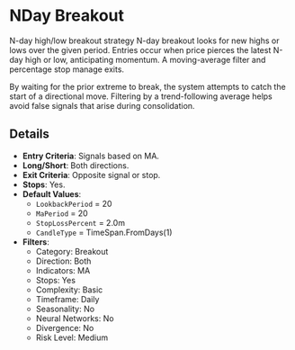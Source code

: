 # NDay Breakout

N-day high/low breakout strategy
N-day breakout looks for new highs or lows over the given period. Entries occur when price pierces the latest N-day high or low, anticipating momentum. A moving-average filter and percentage stop manage exits.

By waiting for the prior extreme to break, the system attempts to catch the start of a directional move. Filtering by a trend-following average helps avoid false signals that arise during consolidation.


## Details

- **Entry Criteria**: Signals based on MA.
- **Long/Short**: Both directions.
- **Exit Criteria**: Opposite signal or stop.
- **Stops**: Yes.
- **Default Values**:
  - `LookbackPeriod` = 20
  - `MaPeriod` = 20
  - `StopLossPercent` = 2.0m
  - `CandleType` = TimeSpan.FromDays(1)
- **Filters**:
  - Category: Breakout
  - Direction: Both
  - Indicators: MA
  - Stops: Yes
  - Complexity: Basic
  - Timeframe: Daily
  - Seasonality: No
  - Neural Networks: No
  - Divergence: No
  - Risk Level: Medium
